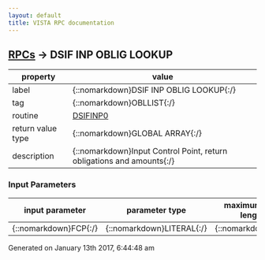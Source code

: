 ```yaml
---
layout: default
title: VISTA RPC documentation
---
```




## [RPCs](TableOfContent.md) &#8594; DSIF INP OBLIG LOOKUP 

 property | value 
--- | --- 
 label | {::nomarkdown}DSIF INP OBLIG LOOKUP{:/}
 tag | {::nomarkdown}OBLLIST{:/}
 routine | [DSIFINP0](http://code.osehra.org/dox/Routine_DSIFINP0_source.html)
 return value type | {::nomarkdown}GLOBAL ARRAY{:/}
 description | {::nomarkdown}Input Control Point, return obligations and amounts{:/}

### Input Parameters

| input parameter | parameter type | maximum data length | required | description | 
| --- | --- | --- | --- | --- | 
| {::nomarkdown}FCP{:/} | {::nomarkdown}LITERAL{:/} | {::nomarkdown}5{:/} | {::nomarkdown}true{:/} |  | 




 Generated on January 13th 2017, 6:44:48 am